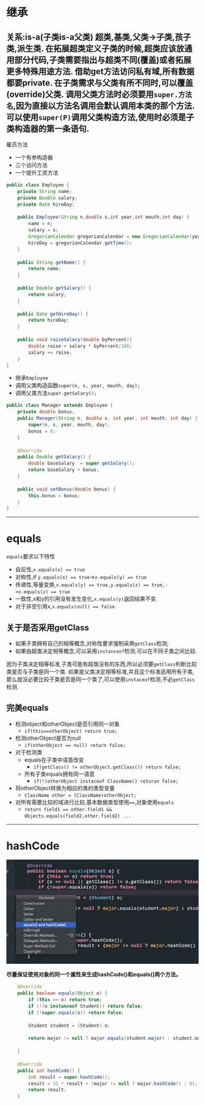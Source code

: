 # 继承
关系:is-a(子类is-a父类)
超类,基类,父类->子类,孩子类,派生类.
在拓展超类定义子类的时候,超类应该放通用部分代码,子类需要指出与超类不同(覆盖)或者拓展更多特殊用途方法.
借助get方法访问私有域,所有数据都要private.
在子类需求与父类有所不同时,可以覆盖(override)父类.
调用父类方法时必须要用`super.方法名`,因为直接以方法名调用会默认调用本类的那个方法.
可以使用`super(P)`调用父类构造方法,使用时必须是子类构造器的第一条语句.
---
雇员方法
- 一个有参构造器
- 三个访问方法
- 一个提升工资方法
``` java
public class Employee {
    private String name;
    private Double salary;
    private Date hireDay;

    public Employee(String n,double s,int year,int mouth,int day) {
        name = n;
        salary = s;
        GregorianCalendar gregorianCalendar = new GregorianCalendar(year,mouth-1,day);
        hireDay = gregorianCalendar.getTime();
    }

    public String getName() {
        return name;
    }

    public Double getSalary() {
        return salary;
    }

    public Date getHireDay() {
        return hireDay;
    }

    public void raiseSalary(double byPercent){
        double raise = salary * byPercent/100;
        salary += raise;
    }
}
```

- 继承`Employee`
- 调用父类构造函数`super(n, s, year, mouth, day);`
- 调用父类方法`super.getSalary();`

``` java
public class Manager extends Employee {
    private double bonus;
    public Manager(String n, double s, int year, int mouth, int day) {
        super(n, s, year, mouth, day);
        bonus = 0;
    }

    @Override
    public Double getSalary() {
        double baseSalary  = super.getSalary();
        return baseSalary + bonus;
    }

    public void setBonus(double bonus) {
        this.bonus = bonus;
    }
}
```

---
# equals
`equals`要求以下特性
- 自反性,`x.equals(x) == true`
- 对称性,if `y.equals(x) == true`->`x.equals(y) == true`
- 传递性,等量变换,`x.equals(y) == true,y.equals(z) == true,->x.equals(z) == true`
- 一致性,x和y的引用没有发生变化,`x.equals(y)`返回结果不变.
- 对于非空引用x,`x.equals(null) == false`

## 关于是否采用getClass
- 如果子类拥有自己的相等概念,对称性要求强制采用`getClass`检测;
- 如果由超类决定相等概念,可以采用`instanceof`检测,可以在不同子类之间比较.

因为子类决定相等标准,子类可能有超类没有的东西,所以必须要`getClass`判断比较类是否与子类是同一个类.
如果是父类决定相等标准,并且这个标准适用所有子类,那么就没必要比较子类是否是同一个类了,可以使用`instaceof`检测,不必`getClass`检测.

## 完美equals
+ 检测object和otherObject是否引用同一对象
    * `if(this==otherObject) return true;`
+ 检测otherObject是否为null
    * `if(otherObject == null) return false;`
+ 对于检测类
    * equals在子类中语意改变
        - `if(getClass() != otherObject.getClass()) return false;`
    * 所有子类equals拥有同一语意
        - `if(!(otherObject instaceof ClassName)) returun false;`
+ 将otherObject转换为相应的类的类型变量
    * `ClassName other = (ClassName)otherObject;`
+ 对所有需要比较的域进行比较,基本数据类型使用`==`,对象使用`equals`
    * `return field1 == other.field1 && Objects.equals(field2,other.field2) ...`

---
# hashCode
![生成器](a.png)

**尽量保证使用对象的同一个属性来生成hashCode()和equals()两个方法。**

``` java
    @Override
    public boolean equals(Object o) {
        if (this == o) return true;
        if (!(o instanceof Student)) return false;
        if (!super.equals(o)) return false;

        Student student = (Student) o;

        return major != null ? major.equals(student.major) : student.major == null;

    }

    @Override
    public int hashCode() {
        int result = super.hashCode();
        result = 31 * result + (major != null ? major.hashCode() : 0);
        return result;
    }
```


















